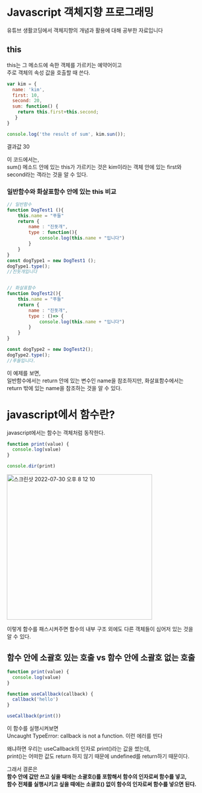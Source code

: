 # Javascript 객체지향 프로그래밍

유튜브 생활코딩에서 객체지향의 개념과 활용에 대해 공부한 자료입니다


## this
this는 그 메소드에 속한 객체를 가르키는 예약어이고  
주로 객체의 속성 값을 호출할 때 쓴다.  

```js
var kim = {
  name: 'kim',
  first: 10,
  second: 20,
  sum: function() {
    return this.first+this.second;
   }
}

console.log('the result of sum', kim.sun());
```
결과값
30

이 코드에서는,    
sum() 메소드 안에 있는 this가 가르키는 것은 kim이라는 객체 안에 있는 first와 second라는 객라는 것을 알 수 있다.

### 일반함수와 화살표함수 안에 있는 this 비교

```js
// 일반함수
function DogTest1 (){
    this.name = "푸들"
    return {
        name : "진돗개",
        type : function(){
            console.log(this.name + "입니다")
        }
    }
}
const dogType1 = new DogTest1 ();
dogType1.type(); 
//진돗개입니다


// 화살표함수
function DogTest2(){
    this.name = "푸들"
    return {
        name : "진돗개",
        type : ()=> {
            console.log(this.name + "입니다")
        }
    }
}

const dogType2 = new DogTest2();
dogType2.type(); 
//푸들입니다.

```
이 예제를 보면,  
일반함수에서는 return 안에 있는 변수인 name을 참조하지만, 화살표함수에서는 return 밖에 있는 name을 참조하는 것을 알 수 있다.

# javascript에서 함수란?

javascript에서는 함수는 객체처럼 동작한다.

```js
function print(value) {
  console.log(value)
}

console.dir(print)
```

<img width="385" alt="스크린샷 2022-07-30 오후 8 12 10" src="https://user-images.githubusercontent.com/72393144/181908323-58473a1d-3fba-41cb-ace5-284b729e5b6b.png">


이렇게 함수를 패스시켜주면 함수의 내부 구조 외에도 다른 객체들이 심어저 있는 것을 알 수 있다.



##  함수 안에 소괄호 있는 호출 vs 함수 안에 소괄호 없는 호출
```js
function print(value) {
  console.log(value)
}

function useCallback(callback) {
  callback('hello')
}

useCallback(print())
```

이 함수를 실행시켜보면  
Uncaught TypeError: callback is not a function. 
이런 에러를 띤다  

왜냐하면 우리는 useCallback의 인자로 print()라는 값을 썼는데,  
print()는 어떠한 값도 return 하지 않기 때문에 undefined를 return하기 때문이다.  

그래서 결론은  
**함수 안에 값만 쓰고 싶을 때에는 소괄호()를 포함해서 함수의 인자로써 함수를 넣고,**  
**함수 전체를 실행시키고 싶을 때에는 소괄호() 없이 함수의 인자로써 함수를 넣으면 된다.**

